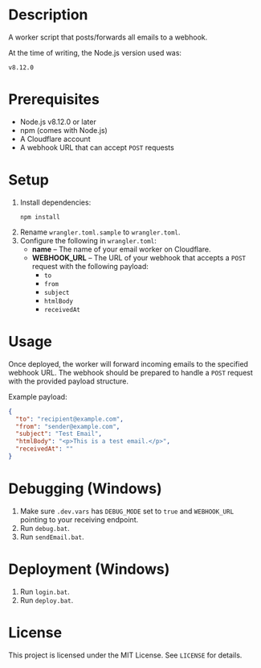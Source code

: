 # Description

A worker script that posts/forwards all emails to a webhook.

At the time of writing, the Node.js version used was:

```
v8.12.0
```

# Prerequisites

- Node.js v8.12.0 or later
- npm (comes with Node.js)
- A Cloudflare account
- A webhook URL that can accept `POST` requests

# Setup

1. Install dependencies:
   ```
   npm install
   ```
2. Rename `wrangler.toml.sample` to `wrangler.toml`.
3. Configure the following in `wrangler.toml`:
   - **name** – The name of your email worker on Cloudflare.
   - **WEBHOOK_URL** – The URL of your webhook that accepts a `POST` request with the following payload:
     - `to`
     - `from`
     - `subject`
     - `htmlBody`
     - `receivedAt`

# Usage

Once deployed, the worker will forward incoming emails to the specified webhook URL. The webhook should be prepared to handle a `POST` request with the provided payload structure.

Example payload:

```json
{
  "to": "recipient@example.com",
  "from": "sender@example.com",
  "subject": "Test Email",
  "htmlBody": "<p>This is a test email.</p>",
  "receivedAt": ""
}
```

# Debugging (Windows)
1. Make sure `.dev.vars` has `DEBUG_MODE` set to `true` and `WEBHOOK_URL` pointing to your receiving endpoint.
1. Run `debug.bat`.
1. Run `sendEmail.bat`.

# Deployment (Windows)

1. Run `login.bat`.
2. Run `deploy.bat`.

# License

This project is licensed under the MIT License. See `LICENSE` for details.
